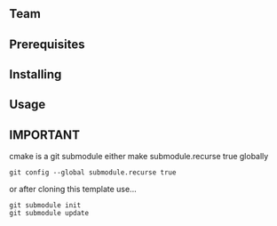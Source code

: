 # 

## Team

## Prerequisites

## Installing

## Usage

## IMPORTANT
cmake is a git submodule
either make submodule.recurse true globally
```
git config --global submodule.recurse true
```
or after cloning this template use...
```
git submodule init
git submodule update
```

